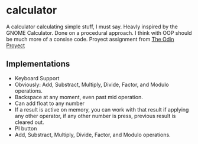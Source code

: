 # calculator
A calculator calculating simple stuff, I must say. Heavly inspired by the GNOME Calculator.
Done on a procedural approach. I think with OOP should be much more of a consise code.
Proyect assignment from [The Odin Proyect](https://www.theodinproject.com/lessons/foundations-calculator)

## Implementations

- Keyboard Support
- Obviously: Add, Substract, Multiply, Divide, Factor, and Modulo operations.
- Backspace at any moment, even past mid operation.
- Can add float to any number
- If a result is active on memory, you can work with that result if applying any other operator, if any other number is press, previous result is cleared out.
- PI button
- Add, Substract, Multiply, Divide, Factor, and Modulo operations. 